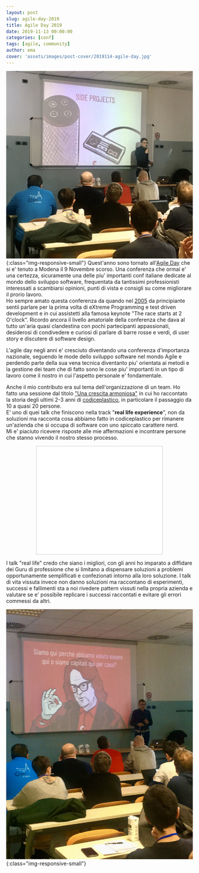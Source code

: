 ```yaml
---
layout: post
slug: agile-day-2019
title: Agile Day 2019
date: 2019-11-13 00:00:00
categories: [conf]
tags: [agile, community]
author: ema
cover: 'assets/images/post-cover/2019114-agile-day.jpg'
---
```

![AgileDay2019](/assets/images/agile_day_2.jpg){:class="img-responsive-small"}
Quest'anno sono tornato all'[Agile Day](https://www.agileday.it/front/) che si e' tenuto a Modena il 9 Novembre scorso. Una conferenza che ormai e' una certezza, sicuramente una delle piu' importanti conf italiane dedicate al mondo dello sviluppo software, frequentata da tantissimi professionisti interessati a scambiarsi opinioni, punti di vista e consigli su come migliorare il prorio lavoro.  
Ho sempre amato questa conferenza da quando nel [2005](https://web.archive.org/web/20090221161733/http:/agileday.it/2005/) da principiante sentii parlare per la prima volta di eXtreme Programming e test driven development e in cui assistetti alla famosa keynote "The race starts at 2 O'clock". Ricordo ancora il livello amatoriale della conferenza che dava al tutto un'aria quasi clandestina con pochi partecipanti appassionati, desiderosi di condivedere e curiosi di parlare di barre rosse e verdi, di user story e discutere di software design.  


L'agile day negli anni e' cresciuto diventando una conferenza d'importanza nazionale, seguendo le mode dello sviluppo software nel mondo Agile e perdendo parte della sua vena tecnica diventanto piu' orientata ai metodi e la gestione dei team che di fatto sono le cose piu' importanti in un tipo di lavoro come il nostro in cui l'aspetto personale e' fondamentale.  


Anche il mio contributo era sul tema dell'organizzazione di un team. Ho fatto una sessione dal titolo ["Una crescita armoniosa"](https://www.slideshare.net/emadb/una-crescita-armoniosa) in cui ho raccontato la storia degli ultimi 2-3 anni di [codiceplastico](https://codiceplastico.com), in particolare il passaggio da 10 a quasi 20 persone.  
E' uno di quei talk che finiscono nella track "**real life experience**", non da soluzioni ma racconta cosa abbiamo fatto in codiceplastico per rimanere un'azienda che si occupa di software con uno spiccato carattere nerd.  
Mi e' piaciuto ricevere risposte alle mie affermazioni e incontrare persone che stanno vivendo il nostro stesso processo.  

<iframe src="//www.slideshare.net/slideshow/embed_code/key/Ck8yMhX9xBhOEI" width="340" height="290" frameborder="0" marginwidth="0" marginheight="0" scrolling="no" style="border:1px solid #CCC; border-width:1px; margin-bottom:5px; max-width: 100%; margin-left:auto; margin-right:auto; display:block" allowfullscreen> </iframe>

I talk "real life" credo che siano i migliori, con gli anni ho imparato a diffidare dei Guru di professione che si limitano a dispensare soluzioni a problemi opportunamente semplificati e confezionati intorno alla loro soluzione. I talk di vita vissuta invece non danno soluzioni ma raccontano di esperimenti, successi e fallimenti sta a noi rivedere pattern vissuti nella propria azienda e valutare se e' possibile replicare i successi raccontati e evitare gli errori commessi da altri.


![AgileDay2019](/assets/images/agile_day_1.jpg){:class="img-responsive-small"}







